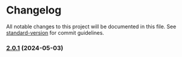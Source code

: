 # Changelog

All notable changes to this project will be documented in this file. See [standard-version](https://github.com/conventional-changelog/standard-version) for commit guidelines.

### [2.0.1](https://github.com/anapolima/standard-version-automated-changelog/compare/v2.0.0...v2.0.1) (2024-05-03)
